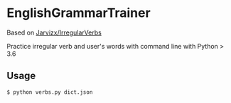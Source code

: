 # EnglishGrammarTrainer

Based on [Jarvizx/IrregularVerbs](https://github.com/Jarvizx/IrregularVerbs)

Practice irregular verb and user's words with command line with Python > 3.6

## Usage

```
$ python verbs.py dict.json
```
